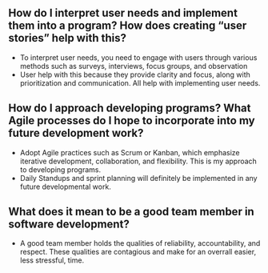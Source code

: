 How do I interpret user needs and implement them into a program? How does creating “user stories” help with this?
  -
  - To interpret user needs, you need to engage with users through various methods such as surveys, interviews, focus groups, and observation
  - User help with this because they provide clarity and focus, along with prioritization and communication. All help with implementing user needs.
      
How do I approach developing programs? What Agile processes do I hope to incorporate into my future development work?
  -
  - Adopt Agile practices such as Scrum or Kanban, which emphasize iterative development, collaboration, and flexibility. This is my approach to developing programs.
  - Daily Standups and sprint planning will definitely be implemented in any future developmental work.
    
What does it mean to be a good team member in software development?
  -
  - A good team member holds the qualities of reliability, accountability, and respect. These qualities are contagious and make for an overrall easier, less stressful, time.
